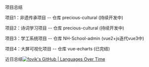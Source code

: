 项目总结

项目1：非遗传承项目 -- 仓库 precious-cultural (持续开发中)

项目2：诗词学习项目 -- 仓库 precious-cultural (持续开发中)

项目3：学工系统项目 -- 仓库 NH-School-admin (vue2+js迭代vue3中)

项目4：大屏可视化项目 -- 仓库 vue-echarts (已完结)





近日总结[![fovik's GitHub | Languages Over Time](https://stats.quira.sh/fovik/languages-over-time?theme=dark)](https://quira.sh?utm_source=widgets&utm_campaign=fovik)
